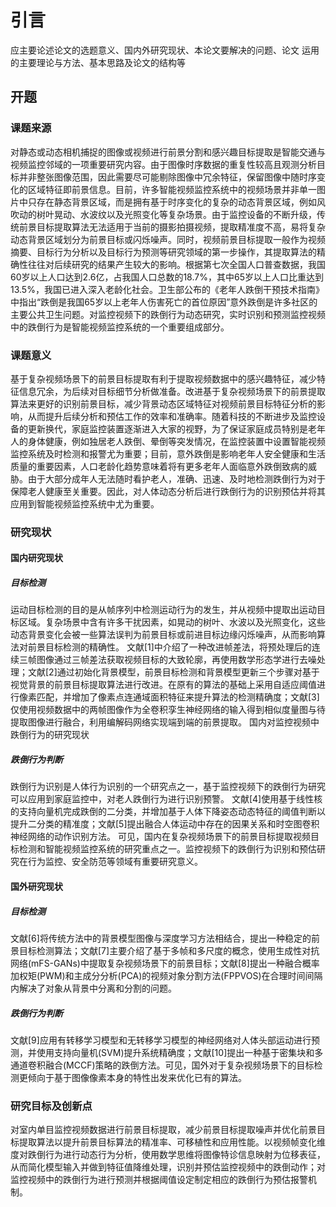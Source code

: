# 引言

应主要论述论文的选题意义、国内外研究现状、本论文要解决的问题、论文
运用的主要理论与方法、基本思路及论文的结构等

## 开题
### 课题来源
对静态或动态相机捕捉的图像或视频进行前景分割和感兴趣目标提取是智能交通与视频监控邻域的一项重要研究内容。由于图像时序数据的重复性较高且观测分析目标并非整张图像范围，因此需要尽可能剔除图像中冗余特征，保留图像中随时序变化的区域特征即前景信息。目前，许多智能视频监控系统中的视频场景并非单一图片中只存在静态背景区域，而是拥有基于时序变化的复杂的动态背景区域，例如风吹动的树叶晃动、水波纹以及光照变化等复杂场景。由于监控设备的不断升级，传统前景目标提取算法无法适用于当前的摄影拍摄视频，提取精准度不高，易将复杂动态背景区域划分为前景目标或闪烁噪声。同时，视频前景目标提取一般作为视频摘要、目标行为分析以及目标行为预测等研究领域的第一步操作，其提取算法的精确性往往对后续研究的结果产生较大的影响。根据第七次全国人口普查数据，我国60岁以上人口达到2.6亿，占我国人口总数的18.7%，其中65岁以上人口比重达到13.5%，我国已进入深入老龄化社会。卫生部公布的《老年人跌倒干预技术指南》中指出“跌倒是我国65岁以上老年人伤害死亡的首位原因”意外跌倒是许多社区的主要公共卫生问题。对监控视频下的跌倒行为动态研究，实时识别和预测监控视频中的跌倒行为是智能视频监控系统的一个重要组成部分。
### 课题意义
基于复杂视频场景下的前景目标提取有利于提取视频数据中的感兴趣特征，减少特征信息冗余，为后续对目标细节分析做准备。改进基于复杂视频场景下的前景提取算法来更好的识别前景目标，减少背景动态区域特征对视频前景目标特征分析的影响，从而提升后续分析和预估工作的效率和准确率。随着科技的不断进步及监控设备的更新换代，家庭监控装置逐渐进入大家的视野，为了保证家庭成员特别是老年人的身体健康，例如独居老人跌倒、晕倒等突发情况，在监控装置中设置智能视频监控系统及时检测和报警尤为重要；目前，意外跌倒是影响老年人安全健康和生活质量的重要因素，人口老龄化趋势意味着将有更多老年人面临意外跌倒致病的威胁。由于大部分成年人无法随时看护老人，准确、迅速、及时地检测跌倒行为对于保障老人健康至关重要。因此，对人体动态分析后进行跌倒行为的识别预估并将其应用到智能视频监控系统中尤为重要。
### 研究现状
#### 国内研究现状
##### 目标检测
运动目标检测的目的是从帧序列中检测运动行为的发生，并从视频中提取出运动目标区域。复杂场景中含有许多干扰因素，如晃动的树叶、水波以及光照变化，这些动态背景变化会被一些算法误判为前景目标或前进目标边缘闪烁噪声，从而影响算法对前景目标检测的精确性。
文献[1]中介绍了一种改进帧差法，将预处理后的连续三帧图像通过三帧差法获取视频目标的大致轮廓，再使用数学形态学进行去噪处理；文献[2]通过初始化背景模型，前景目标检测和背景模型更新三个步骤对基于视觉背景的前景目标提取算法进行改进。在原有的算法的基础上采用自适应阈值进行像素匹配，并增加了像素点连通域面积特征来提升算法的检测精确度；文献[3]仅使用视频数据中的两帧图像作为全卷积孪生神经网络的输入得到相似度量图与待提取图像进行融合，利用编解码网络实现端到端的前景提取。
国内对监控视频中跌倒行为的研究现状
##### 跌倒行为判断
跌倒行为识别是人体行为识别的一个研究点之一，基于监控视频下的跌倒行为研究可以应用到家庭监控中，对老人跌倒行为进行识别预警。 
文献[4]使用基于线性核的支持向量机完成跌倒的二分类，并增加基于人体下降姿态动态特征的阈值判断以提升二分类的精准度；文献[5]提出融合人体运动中存在的因果关系和时空图卷积神经网络的动作识别方法。
可见，国内在复杂视频场景下的前景目标提取视频目标检测和智能视频监控系统的研究重点之一。监控视频下的跌倒行为识别和预估研究在行为监控、安全防范等领域有重要研究意义。
#### 国外研究现状
##### 目标检测
文献[6]将传统方法中的背景模型图像与深度学习方法相结合，提出一种稳定的前景目标检测算法；文献[7]主要介绍了基于多帧和多尺度的概念，使用生成性对抗网络(mFS-GANs)中提取复杂视频场景下的前景目标；文献[8]提出一种融合概率加权矩(PWM)和主成分分析(PCA)的视频对象分割方法(FPPVOS)在合理时间间隔内解决了对象从背景中分离和分割的问题。 
##### 跌倒行为判断
文献[9]应用有转移学习模型和无转移学习模型的神经网络对人体头部运动进行预测，并使用支持向量机(SVM)提升系统精确度；文献[10]提出一种基于密集块和多通道卷积融合(MCCF)策略的跌倒方法。可见，国外对于复杂视频场景下的目标检测更倾向于基于图像像素本身的特性出发来优化已有的算法。

### 研究目标及创新点
对室内单目监控视频数据进行前景目标提取，减少前景目标提取噪声并优化前景目标提取算法以提升前景目标算法的精准率、可移植性和应用性能。以视频帧变化维度对跌倒行为进行动态行为分析，使用数学思维将图像特诊信息映射为位移表征，从而简化模型输入并做到特征值降维处理，识别并预估监控视频中的跌倒动作；对监控视频中的跌倒行为进行预测并根据阈值设定制定相应的跌倒行为预估报警机制。
